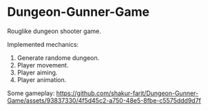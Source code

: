 # Dungeon-Gunner-Game
Rouglike dungeon shooter game.

Implemented mechanics:
 1. Generate randome dungeon.
 2. Player movement.
 3. Player aiming.
 4. Player animation.

Some gameplay:
https://github.com/shakur-farit/Dungeon-Gunner-Game/assets/93837330/4f5d45c2-a750-48e5-8fbe-c5575ddd9d7f
